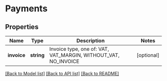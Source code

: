 # Payments

## Properties
Name | Type | Description | Notes
------------ | ------------- | ------------- | -------------
**invoice** | **string** | Invoice type, one of: VAT, VAT_MARGIN, WITHOUT_VAT, NO_INVOICE | [optional] 

[[Back to Model list]](../README.md#documentation-for-models) [[Back to API list]](../README.md#documentation-for-api-endpoints) [[Back to README]](../README.md)


